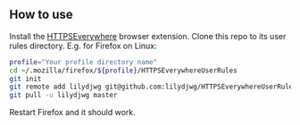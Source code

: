How to use
----

Install the [HTTPSEverywhere](https://www.eff.org/https-everywhere) browser
extension. Clone this repo to its user rules directory. E.g. for Firefox on
Linux:

```sh
profile="Your profile directory name"
cd ~/.mozilla/firefox/${profile}/HTTPSEverywhereUserRules
git init
git remote add lilydjwg git@github.com:lilydjwg/HTTPSEverywhereUserRules.git
git pull -u lilydjwg master
```

Restart Firefox and it should work.
